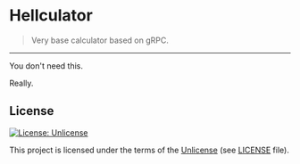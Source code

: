 # Hellculator

> Very base calculator based on gRPC.

---

You don't need this.

Really.

## License

[![License: Unlicense](https://img.shields.io/badge/License-Unlicense-green.svg?style=flat-square)](https://unlicense.org/)

This project is licensed under the terms of the [Unlicense](https://unlicense.org/) (see [LICENSE](<https://github.com/zsxoff/hellculator/blob/master/LICENSE>) file).
